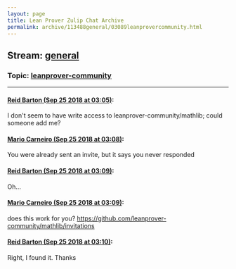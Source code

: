 ```yaml
---
layout: page
title: Lean Prover Zulip Chat Archive 
permalink: archive/113488general/03089leanprovercommunity.html
---
```


## Stream: [general](index.html)
### Topic: [leanprover-community](03089leanprovercommunity.html)

---

#### [Reid Barton (Sep 25 2018 at 03:05)](https://leanprover.zulipchat.com/#narrow/stream/113488-general/topic/leanprover-community/near/134567131):
I don't seem to have write access to leanprover-community/mathlib; could someone add me?

#### [Mario Carneiro (Sep 25 2018 at 03:08)](https://leanprover.zulipchat.com/#narrow/stream/113488-general/topic/leanprover-community/near/134567257):
You were already sent an invite, but it says you never responded

#### [Reid Barton (Sep 25 2018 at 03:09)](https://leanprover.zulipchat.com/#narrow/stream/113488-general/topic/leanprover-community/near/134567263):
Oh...

#### [Mario Carneiro (Sep 25 2018 at 03:09)](https://leanprover.zulipchat.com/#narrow/stream/113488-general/topic/leanprover-community/near/134567266):
does this  work for you? https://github.com/leanprover-community/mathlib/invitations

#### [Reid Barton (Sep 25 2018 at 03:10)](https://leanprover.zulipchat.com/#narrow/stream/113488-general/topic/leanprover-community/near/134567331):
Right, I found it. Thanks

